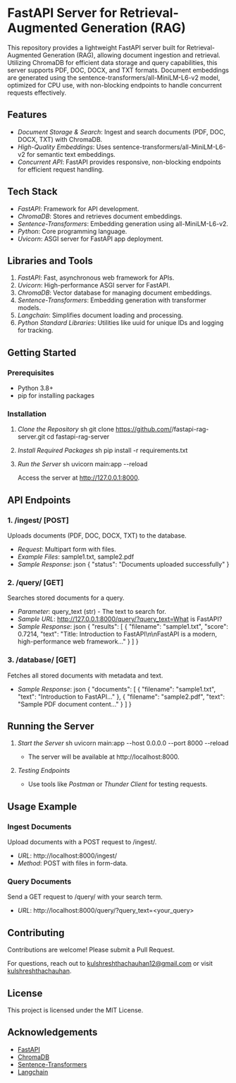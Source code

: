 # FastAPI Server for Retrieval-Augmented Generation (RAG)

This repository provides a lightweight FastAPI server built for Retrieval-Augmented Generation (RAG), allowing document ingestion and retrieval. Utilizing ChromaDB for efficient data storage and query capabilities, this server supports PDF, DOC, DOCX, and TXT formats. Document embeddings are generated using the sentence-transformers/all-MiniLM-L6-v2 model, optimized for CPU use, with non-blocking endpoints to handle concurrent requests effectively.

## Features
- *Document Storage & Search*: Ingest and search documents (PDF, DOC, DOCX, TXT) with ChromaDB.
- *High-Quality Embeddings*: Uses sentence-transformers/all-MiniLM-L6-v2 for semantic text embeddings.
- *Concurrent API*: FastAPI provides responsive, non-blocking endpoints for efficient request handling.

## Tech Stack
- *FastAPI*: Framework for API development.
- *ChromaDB*: Stores and retrieves document embeddings.
- *Sentence-Transformers*: Embedding generation using all-MiniLM-L6-v2.
- *Python*: Core programming language.
- *Uvicorn*: ASGI server for FastAPI app deployment.

## Libraries and Tools
1. *FastAPI*: Fast, asynchronous web framework for APIs.
2. *Uvicorn*: High-performance ASGI server for FastAPI.
3. *ChromaDB*: Vector database for managing document embeddings.
4. *Sentence-Transformers*: Embedding generation with transformer models.
5. *Langchain*: Simplifies document loading and processing.
6. *Python Standard Libraries*: Utilities like uuid for unique IDs and logging for tracking.

## Getting Started
### Prerequisites
- Python 3.8+
- pip for installing packages

### Installation
1. *Clone the Repository*
   sh
   git clone https://github.com/<username>/fastapi-rag-server.git
   cd fastapi-rag-server
   

2. *Install Required Packages*
   sh
   pip install -r requirements.txt
   

3. *Run the Server*
   sh
   uvicorn main:app --reload
   
   Access the server at http://127.0.0.1:8000.

## API Endpoints
### 1. /ingest/ [POST]
Uploads documents (PDF, DOC, DOCX, TXT) to the database.
- *Request*: Multipart form with files.
- *Example Files*: sample1.txt, sample2.pdf
- *Sample Response*:
  json
  { "status": "Documents uploaded successfully" }
  

### 2. /query/ [GET]
Searches stored documents for a query.
- *Parameter*: query_text (str) - The text to search for.
- *Sample URL*: http://127.0.0.1:8000/query/?query_text=What is FastAPI?
- *Sample Response*:
  json
  {
    "results": [
      {
        "filename": "sample1.txt",
        "score": 0.7214,
        "text": "Title: Introduction to FastAPI\n\nFastAPI is a modern, high-performance web framework..."
      }
    ]
  }
  

### 3. /database/ [GET]
Fetches all stored documents with metadata and text.
- *Sample Response*:
  json
  {
    "documents": [
      { "filename": "sample1.txt", "text": "Introduction to FastAPI..." },
      { "filename": "sample2.pdf", "text": "Sample PDF document content..." }
    ]
  }
  

## Running the Server
1. *Start the Server*
   sh
   uvicorn main:app --host 0.0.0.0 --port 8000 --reload
   
   - The server will be available at http://localhost:8000.

2. *Testing Endpoints*
   - Use tools like *Postman* or *Thunder Client* for testing requests.

## Usage Example
### Ingest Documents
Upload documents with a POST request to /ingest/.
- *URL*: http://localhost:8000/ingest/
- *Method*: POST with files in form-data.

### Query Documents
Send a GET request to /query/ with your search term.
- *URL*: http://localhost:8000/query/?query_text=<your_query>

## Contributing
Contributions are welcome! Please submit a Pull Request.

For questions, reach out to [kulshreshthachauhan12@gmail.com](mailto:kulshreshthachauhan12@gmail.com) or visit [kulshreshthachauhan](https://github.com/kulshreshthachauhan).

## License
This project is licensed under the MIT License.

## Acknowledgements
- [FastAPI](https://fastapi.tiangolo.com/)
- [ChromaDB](https://github.com/chroma-core/chroma)
- [Sentence-Transformers](https://www.sbert.net/)
- [Langchain](https://langchain.com/)
